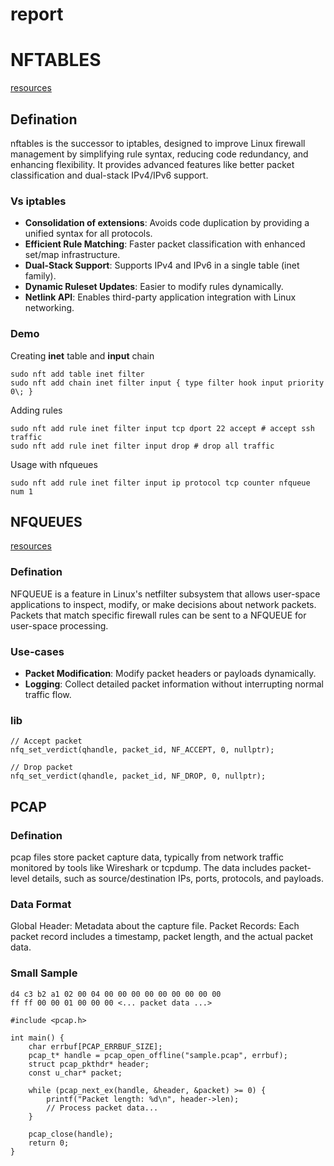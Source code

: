 # report

# NFTABLES

[resources](https://wiki.nftables.org/wiki-nftables/index.php/What_is_nftables%3F)
## Defination
nftables is the successor to iptables, designed to improve Linux firewall management by simplifying rule syntax, reducing code redundancy, and enhancing flexibility. It provides advanced features like better packet classification and dual-stack IPv4/IPv6 support.

### Vs iptables
- **Consolidation of extensions**: Avoids code duplication by providing a unified syntax for all protocols.
- **Efficient Rule Matching**: Faster packet classification with enhanced set/map infrastructure.
- **Dual-Stack Support**: Supports IPv4 and IPv6 in a single table (inet family).
- **Dynamic Ruleset Updates**: Easier to modify rules dynamically.
- **Netlink API**: Enables third-party application integration with Linux networking.

### Demo
Creating **inet** table and **input** chain
```
sudo nft add table inet filter
sudo nft add chain inet filter input { type filter hook input priority 0\; }
```

Adding rules
```
sudo nft add rule inet filter input tcp dport 22 accept # accept ssh traffic
sudo nft add rule inet filter input drop # drop all traffic
```

Usage with nfqueues
```
sudo nft add rule inet filter input ip protocol tcp counter nfqueue num 1
```

## NFQUEUES 

[resources](https://netfilter.org/projects/libnetfilter_queue/doxygen/html/)
### Defination
NFQUEUE is a feature in Linux's netfilter subsystem that allows user-space applications to inspect, modify, or make decisions about network packets. Packets that match specific firewall rules can be sent to a NFQUEUE for user-space processing.

### Use-cases
- **Packet Modification**: Modify packet headers or payloads dynamically.
- **Logging**: Collect detailed packet information without interrupting normal traffic flow.

### lib
```
// Accept packet
nfq_set_verdict(qhandle, packet_id, NF_ACCEPT, 0, nullptr);

// Drop packet
nfq_set_verdict(qhandle, packet_id, NF_DROP, 0, nullptr);
```

## PCAP

### Defination
pcap files store packet capture data, typically from network traffic monitored by tools like Wireshark or tcpdump. The data includes packet-level details, such as source/destination IPs, ports, protocols, and payloads.

### Data Format
Global Header: Metadata about the capture file.
Packet Records: Each packet record includes a timestamp, packet length, and the actual packet data.

### Small Sample
```
d4 c3 b2 a1 02 00 04 00 00 00 00 00 00 00 00 00
ff ff 00 00 01 00 00 00 <... packet data ...>
```

```
#include <pcap.h>

int main() {
    char errbuf[PCAP_ERRBUF_SIZE];
    pcap_t* handle = pcap_open_offline("sample.pcap", errbuf);
    struct pcap_pkthdr* header;
    const u_char* packet;

    while (pcap_next_ex(handle, &header, &packet) >= 0) {
        printf("Packet length: %d\n", header->len);
        // Process packet data...
    }

    pcap_close(handle);
    return 0;
}

```
